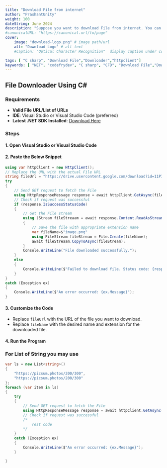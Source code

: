 ```yaml
---
title: "Download File from internet"
author: "PrashantUnity"
weight: 100
dateString: June 2024  
description: "Suppose you want to download File from internet. You can Do this One Manually download or Programtically. I Will walk through you How to Do this using program in C# "
#canonicalURL: "https://canonical.url/to/page"
cover:
    image: "download-logo.png" # image path/url
    alt: "Download Logo" # alt text
    #caption: "Optical Character Recognition"  display caption under cover 

tags: [ "C sharp", "Download File","Downloader","httpclient"]
keywords: [ "NET", "codefrydev", "C sharp", "CFD", "Download File","Downloader","httpclient"]
---
```


## File Downloader Using C#

### Requirements

- **Valid File URL/List of URLs**
- **IDE**: Visual Studio or Visual Studio Code (preferred)
- **Latest .NET SDK Installed**: [Download Here](https://dotnet.microsoft.com/en-us/download/visual-studio-sdks)

### Steps

#### 1. Open Visual Studio or Visual Studio Code

#### 2. Paste the Below Snippet


```cs {linenos=true}
using var httpClient = new HttpClient();
// Replace the URL with the actual File URL
string fileUrl = "https://drive.usercontent.google.com/download?id=11PIu2A0ICZHh46phJMFZ3Y547gQDEI7T&export=download&authuser=0";
try
{
    // Send GET request to fetch the File
    using HttpResponseMessage response = await httpClient.GetAsync(fileUrl);
    // Check if request was successful
    if (response.IsSuccessStatusCode)
    {
        // Get the File stream
        using (Stream fileStreaam = await response.Content.ReadAsStreamAsync())
        {
            // Save the file with appropriate extension name
            var fileName=$"image.png"
            using FileStream fileStream = File.Create(fileName);
            await fileStreaam.CopyToAsync(fileStream);
        }
        Console.WriteLine("File downloaded successfully.");
    }
    else
    {
        Console.WriteLine($"Failed to download file. Status code: {response.StatusCode}");
    }
}
catch (Exception ex)
{
    Console.WriteLine($"An error occurred: {ex.Message}");
}
```


#### 3. Customize the Code

- Replace `fileUrl` with the URL of the file you want to download.
- Replace `fileName` with the desired name and extension for the downloaded file.

#### 4. Run the Program

### For List of String you may use

```cs {linenos=true}
var ls = new List<string>()
{
    "https://picsum.photos/200/300",
    "https://picsum.photos/200/300"
};
foreach (var item in ls)
{
    try
    {
        // Send GET request to fetch the File
        using HttpResponseMessage response = await httpClient.GetAsync(fileUrl);
        // Check if request was successful
        /* 
            rest code
        */
    }
    catch (Exception ex)
    {
        Console.WriteLine($"An error occurred: {ex.Message}");
    }

}
```
